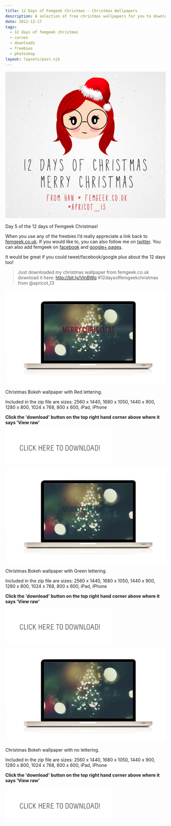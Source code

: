 ```yaml
---
title: 12 Days of Femgeek Christmas – Christmas Wallpapers
description: A selection of free christmas wallpapers for you to download and enjoy
date: 2012-12-17
tags:
  - 12 days of femgeek christmas 
  - curves 
  - downloads 
  - freebies 
  - photoshop
layout: layouts/post.njk
---
```

![12 Days of Femgeek Christmas](12daysofchristmas-20201229110127030.jpg)

Day 5 of the 12 days of Femgeek Christmas!

When you use any of the freebies I’d really appreciate a link back to [femgeek.co.uk](http://www.femgeek.co.uk/). If you would like to, you can also follow me on [twitter](https://twitter.com/apricot_13). You can also add femgeek on [facebook](https://www.facebook.com/femgeek.co.uk) and [google+ pages](https://plus.google.com/110396807693668334198/posts).

 
 
It would be great if you could tweet/facebook/google plus about the 12 days too!

> Just downloaded my christmas wallpaper from femgeek.co.uk download it here: http://bit.ly/VInBWq #12daysoffemgeekchristmas from @apricot_13

 

![Femgeek Christmas Wallpapers](8257777259_3534ef2ce2_c.jpg)

Christmas Bokeh wallpaper with Red lettering.

Included in the zip file are sizes:
2560 x 1440, 1680 x 1050, 1440 x 900, 1280 x 800, 1024 x 768, 800 x 600, iPad, iPhone

**Click the 'download' button on the top right hand corner above where it says 'View raw'**

[![Femgeek Christmas Wallpaper - Red Lettering](downloadBtn-20201229110127002.jpg)](https://github.com/apricot13/femgeek-static/blob/master/files/FemgeekRedChristmas.zip)

![Femgeek Christmas Wallpapers](8258845452_fe40ee8608_c.jpg)

Christmas Bokeh wallpaper with Green lettering.

Included in the zip file are sizes:
2560 x 1440, 1680 x 1050, 1440 x 900, 1280 x 800, 1024 x 768, 800 x 600, iPad, iPhone



**Click the 'download' button on the top right hand corner above where it says 'View raw'**

[![Femgeek Christmas Wallpaper - Green Lettering](downloadBtn-20201229110127002.jpg)](https://github.com/apricot13/femgeek-static/blob/master/files/FemgeekGreenChristmas.zip)

![Femgeek Christmas Wallpapers](8258845306_ee0d4e2dd4_c.jpg)

Christmas Bokeh wallpaper with no lettering.

Included in the zip file are sizes:
2560 x 1440, 1680 x 1050, 1440 x 900, 1280 x 800, 1024 x 768, 800 x 600, iPad, iPhone


**Click the 'download' button on the top right hand corner above where it says 'View raw'**

[![Femgeek Christmas Wallpaper - Plain Lettering](downloadBtn-20201229110127002.jpg)](https://github.com/apricot13/femgeek-static/blob/master/files/FemgeekPlainChristmas.zip)